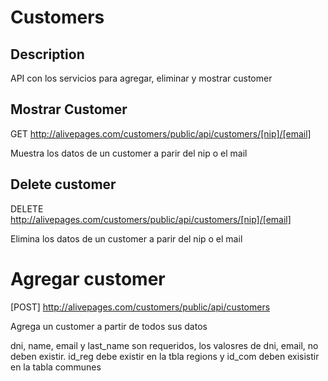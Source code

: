 # Customers

## Description

API con los servicios para agregar, eliminar y mostrar customer

## Mostrar Customer

GET http://alivepages.com/customers/public/api/customers/[nip]/[email]

Muestra los datos de un customer a parir del nip o el mail

## Delete customer

DELETE http://alivepages.com/customers/public/api/customers/[nip]/[email]

Elimina los datos de un customer a parir del nip o el mail

# Agregar customer

[POST] http://alivepages.com/customers/public/api/customers

Agrega un customer a partir de todos sus datos

dni, name, email y last_name son requeridos, los valosres de dni, email, no deben existir. id_reg debe existir en la tbla regions y id_com deben exisistir en la tabla communes
